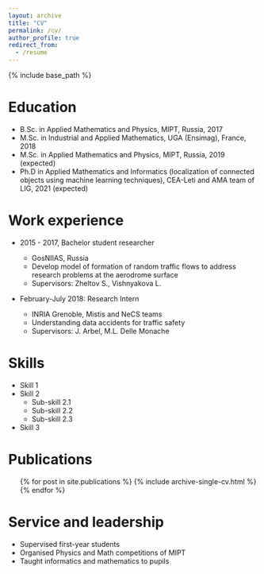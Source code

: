 ```yaml
---
layout: archive
title: "CV"
permalink: /cv/
author_profile: true
redirect_from:
  - /resume
---
```


{% include base_path %}

Education
======
* B.Sc. in Applied Mathematics and Physics, MIPT, Russia, 2017
* M.Sc. in Industrial and Applied Mathematics, UGA (Ensimag), France, 2018
* M.Sc. in Applied Mathematics and Physics, MIPT, Russia, 2019 (expected)
* Ph.D in Applied Mathematics and Informatics (localization of connected objects using machine learning techniques), CEA-Leti and AMA team of LIG, 2021 (expected)

Work experience
======
* 2015 - 2017, Bachelor student researcher
  * GosNIIAS, Russia
  * Develop model of formation of random traffic flows to address research problems at the aerodrome surface
  * Supervisors: Zheltov S., Vishnyakova L. 

* February-July 2018: Research Intern
  * INRIA Grenoble, Mistis and NeCS teams
  * Understanding data accidents for traffic safety
  * Supervisors: J. Arbel, M.L. Delle Monache
  
Skills
======
* Skill 1
* Skill 2
  * Sub-skill 2.1
  * Sub-skill 2.2
  * Sub-skill 2.3
* Skill 3

Publications
======
  <ul>{% for post in site.publications %}
    {% include archive-single-cv.html %}
  {% endfor %}</ul>
  

Service and leadership
======
* Supervised first-year students
* Organised Physics and Math competitions of MIPT
* Taught informatics and mathematics to pupils
